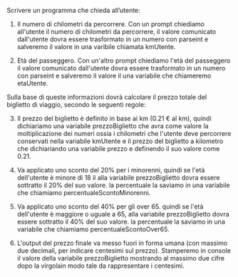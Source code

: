 Scrivere un programma che chieda all’utente:

1. Il numero di chilometri da percorrere.
   Con un prompt chiediamo all'utente il numero di chilometri da percorrere, il valore comunicato dall'utente dovra essere trasformato in un numero con parseint e salveremo il valore in una varibile chiamata kmUtente.

2. Età del passeggero.
   Con un'altro prompt chiediamo l'età del passeggero il valore comunicato dall'utente dovra essere trasformato in un numero con parseint e salveremo il valore il una variabile che chiameremo etaUtente.

Sulla base di queste informazioni dovrà calcolare il prezzo totale del biglietto di viaggio, secondo le seguenti regole:

3.  Il prezzo del biglietto è definito in base ai km (0.21 € al km),
    quindi dichiariamo una variabile prezzoBiglietto che avra come valore la moltiplicazione dei numeri ossia i chilometri che l'utente deve percorrere conservati nella variabile kmUtente e il prezzo del biglietto a kilometro che dichiariando una variabile prezzo e definendo il suo valore come 0.21.

4.  Va applicato uno sconto del 20% per i minorenni,
    quindi se l'età dell'utente è minore di 18 il alla variabile prezzoBiglietto dovra essere sottratto il 20% del suo valore.
    la percentuale la saviamo in una variabile che chiamiamo percentualeScontoMinorenni.

5.  Va applicato uno sconto del 40% per gli over 65.
    quindi se l'età dell'utente è maggiore o uguale a 65, alla variabile prezzoBiglietto dovra essere sottratto il 40% del suo valore.
    la percentuale la saviamo in una variabile che chiamiamo percentualeScontoOver65.

6.  L'output del prezzo finale va messo fuori in forma umana (con massimo due decimali, per indicare centesimi sul prezzo).
    Stamperemo in console il valore della variabile prezzoBiglietto mostrando al massimo due cifre dopo la virgolain modo tale da rappresentare i centesimi.
